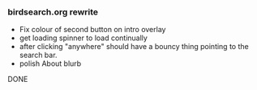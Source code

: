 ### birdsearch.org rewrite


- Fix colour of second button on intro overlay
- get loading spinner to load continually
- after clicking "anywhere" should have a bouncy thing pointing to the search bar.
- polish About blurb


DONE
